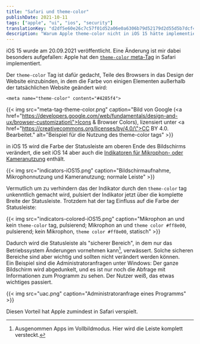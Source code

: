 ```yaml
---
title: "Safari und theme-color"
publishDate: 2021-10-11
tags: ["apple", "ui", "ios", "security"]
translationKey: "d2df5e60e26c7c57f01d52a06e0a6306b79d52179d2d55d5b7dcf4051f30756f"
description: "Warum Apple theme-color nicht in iOS 15 hätte implementieren sollen."
---
```


iOS 15 wurde am 20.09.2021 veröffentlicht. Eine Änderung ist mir dabei besonders aufgefallen: Apple hat den [`theme-color` meta-Tag](https://developer.mozilla.org/en-US/docs/Web/HTML/Element/meta/name/theme-color) in Safari implementiert.

Der `theme-color` Tag ist dafür gedacht, Teile des Browsers in das Design der Website einzubinden, in dem die Farbe von einigen Elementen außerhalb der tatsächlichen Website geändert wird:

~~~
<meta name="theme-color" content="#4285f4">
~~~

{{< img src="meta-tag-theme-color.png" caption="Bild von Google (<a href=\"https://developers.google.com/web/fundamentals/design-and-ux/browser-customization\">Icons & Browser Colors</a>), lizensiert unter <a href=\"https://creativecommons.org/licenses/by/4.0/\">CC BY 4.0</a>. Bearbeitet." alt="Beispiel für die Nutzung des theme-color tags" >}}

in iOS 15 wird die Farbe der Statusleiste am oberen Ende des Bildschirms verändert, die seit iOS 14 aber auch die [Indikatoren für Mikrophon- oder Kameranutzung](https://support.apple.com/de-de/HT211876) enthält.

{{< img src="indicators-iOS15.png" caption="Bildschirmaufnahme, Mikrophonnutzung und Kameranutzung; normale Leiste" >}}

Vermutlich um zu verhindern das der Indikator durch den `theme-color` tag unkenntlich gemacht wird, pulsiert der Indikator jetzt über die komplette Breite der Statusleiste. Trotzdem hat der tag Einfluss auf die Farbe der Statusleiste:

{{< img src="indicators-colored-iOS15.png" caption="Mikrophon an und kein <code>theme-color</code> tag, pulsierend; Mikrophon an und <code>theme color #ff8e00</code>, pulsierend; kein Mikrophon, <code>theme color #ff8e00</code>, statisch" >}}

Dadurch wird die Statusleiste als "sicherer Bereich", in dem nur das Betriebssystem Änderungen vornehmen kann[^1], verwässert. Solche sicheren Bereiche sind aber wichtig und sollten nicht verändert werden können.  
Ein Beispiel sind die Administratoranfragen unter Windows: Der ganze Bildschirm wird abgedunkelt, und es ist nur noch die Abfrage mit Informationen zum Programm zu sehen. Der Nutzer weiß, das etwas wichtiges passiert.
[^1]: Ausgenommen Apps im Vollbildmodus. Hier wird die Leiste komplett versteckt.

{{< img src="uac.png" caption="Administratoranfrage eines Programms" >}}

Diesen Vorteil hat Apple zumindest in Safari verspielt.